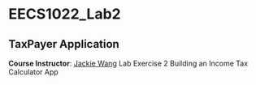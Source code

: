 # EECS1022_Lab2
## TaxPayer Application

**Course Instructor**: [Jackie Wang](https://www.eecs.yorku.ca/~jackie/)
Lab Exercise 2
Building an Income Tax Calculator App
